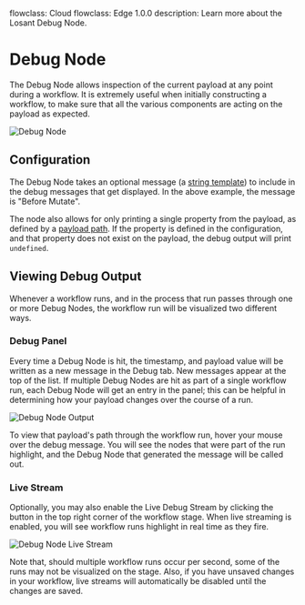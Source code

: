 flowclass: Cloud
flowclass: Edge 1.0.0
description: Learn more about the Losant Debug Node.

# Debug Node

The Debug Node allows inspection of the current payload at any point during a workflow. It is extremely useful when initially constructing a workflow, to make sure that all the various components are acting on the payload as expected.

![Debug Node](/images/workflows/outputs/debug-node.png "Debug Node")

## Configuration

The Debug Node takes an optional message (a [string template](/workflows/accessing-payload-data/#string-templates)) to include in the debug messages that get displayed. In the above example, the message is "Before Mutate".

The node also allows for only printing a single property from the payload, as defined by a [payload path](/workflows/accessing-payload-data/#payload-paths). If the property is defined in the configuration, and that property does not exist on the payload, the debug output will print `undefined`.

## Viewing Debug Output

Whenever a workflow runs, and in the process that run passes through one or more Debug Nodes, the workflow run will be visualized two different ways.

### Debug Panel

Every time a Debug Node is hit, the timestamp, and payload value will be written as a new message in the Debug tab. New messages appear at the top of the list. If multiple Debug Nodes are hit as part of a single workflow run, each Debug Node will get an entry in the panel; this can be helpful in determining how your payload changes over the course of a run.

![Debug Node Output](/images/workflows/outputs/debug-node-workflow-stream.png "Debug Node Output")

To view that payload's path through the workflow run, hover your mouse over the debug message. You will see the nodes that were part of the run highlight, and the Debug Node that generated the message will be called out.

### Live Stream

Optionally, you may also enable the Live Debug Stream by clicking the button in the top right corner of the workflow stage. When live streaming is enabled, you will see workflow runs highlight in real time as they fire.

![Debug Node Live Stream](/images/workflows/outputs/debug-live-view.png "Debug Node Live Stream")

Note that, should multiple workflow runs occur per second, some of the runs may not be visualized on the stage. Also, if you have unsaved changes in your workflow, live streams will automatically be disabled until the changes are saved.
